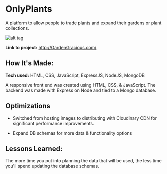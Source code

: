 # OnlyPlants
A platform to allow people to trade plants and expand their gardens or plant collections.

![alt tag](https://i.imgur.com/Wm1jnIT.jpeg)

**Link to project:** http://GardenGracious.com/

## How It's Made:

**Tech used:** HTML, CSS, JavaScript, ExpressJS, NodeJS, MongoDB

A  responsive front end was created using HTML, CSS, & JavaScript. The backend was made with Express on Node and tied to a Mongo database.

## Optimizations

+ Switched from hosting images to distributing with Cloudinary CDN for significant performance improvements.
- Expand DB schemas for more data & functionality options

## Lessons Learned:

The more time you put into planning the data that will be used, the less time you'll spend updating the database schemas.
